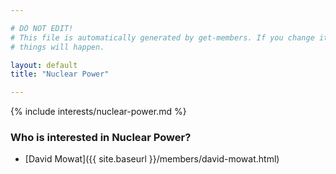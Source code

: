 ```yaml
---

# DO NOT EDIT!
# This file is automatically generated by get-members. If you change it, bad
# things will happen.

layout: default
title: "Nuclear Power"

---
```


{% include interests/nuclear-power.md %}

### Who is interested in Nuclear Power?


* [David Mowat]({{ site.baseurl }}/members/david-mowat.html)
